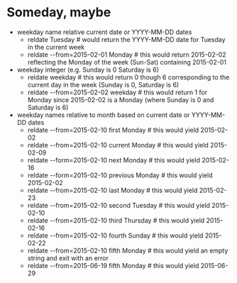 
# Someday, maybe

+ weekday name relative current date or YYYY-MM-DD dates
    + reldate Tuesday # would return the YYYY-MM-DD date for Tuesday in the current week
    + reldate --from=2015-02-01 Monday # this would return 2015-02-02 reflecting the Monday of the week (Sun-Sat) containing 2015-02-01
+ weekday integer (e.g. Sunday is 0 Saturday is 6)
    + reldate weekday # this would return 0 though 6 corresponding to the current day in the week (Sunday is 0, Saturday is 6)
    + reldate --from=2015-02-02 weekday # this would return 1 for Monday since 2015-02-02 is a Monday (where Sunday is 0 and Saturday is 6)
+ weekday names relative to month based on current date or YYYY-MM-DD dates
    + reldate --from=2015-02-10 first Monday # this would yield 2015-02-02
    + reldate --from=2015-02-10 current Monday # this would yield 2015-02-09
    + reldate --form=2015-02-10 next Monday # this would yield 2015-02-16
    + reldate --form=2015-02-10 previous Monday # this would yield 2015-02-02
    + reldate --from=2015-02-10 last Monday # this would yield 2015-02-23
    + reldate --from=2015-02-10 second Tuesday # this would yield 2015-02-10
    + reldate --from=2015-02-10 third Thursday # this would yield 2015-02-16
    + reldate --from=2015-02-10 fourth Sunday # this would yield 2015-02-22
    + reldate --from=2015-02-10 fifth Monday # this would yield an empty string and exit with an error
    + reldate --from=2015-06-19 fifth Monday # this would yield 2015-06-29


